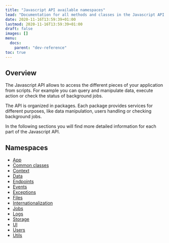 ```yaml
---
title: "Javascript API available namespaces"
lead: "Documentation for all methods and classes in the Javascript API of the Slingr platform."
date: 2020-11-16T13:59:39+01:00
lastmod: 2020-11-16T13:59:39+01:00
draft: false
images: []
menu:
  docs:
    parent: "dev-reference"
toc: true
---
```


## Overview

The Javascript API allows to access the different pieces of your application from scripts. For
example you can query and manipulate data, execute action or check the status of background jobs.

The API is organized in packages. Each package provides services for different purposes, like
data manipulation, users handling or checking background jobs.

In the following sections you will find more detailed information for each part of the
Javascript API.

## Namespaces

- [App]({{site.baseurl}}/app-development-js-api-app.html)
- [Common classes]({{site.baseurl}}/app-development-js-api-commons.html)
- [Context]({{site.baseurl}}/app-development-js-api-context.html)
- [Data]({{site.baseurl}}/app-development-js-api-data.html)
- [Endpoints]({{site.baseurl}}/app-development-js-api-endpoints.html)
- [Events]({{site.baseurl}}/app-development-js-api-events.html)
- [Exceptions]({{site.baseurl}}/app-development-js-api-exceptions.html)
- [Files]({{site.baseurl}}/app-development-js-api-files.html)
- [Internationalization]({{site.baseurl}}/app-development-js-api-i18n.html)
- [Jobs]({{site.baseurl}}/app-development-js-api-jobs.html)
- [Logs]({{site.baseurl}}/app-development-js-api-logs.html)
- [Storage]({{site.baseurl}}/app-development-js-api-storage.html)
- [UI]({{site.baseurl}}/app-development-js-api-ui.html)
- [Users]({{site.baseurl}}/app-development-js-api-users.html)
- [Utils]({{site.baseurl}}/app-development-js-api-utils.html)
